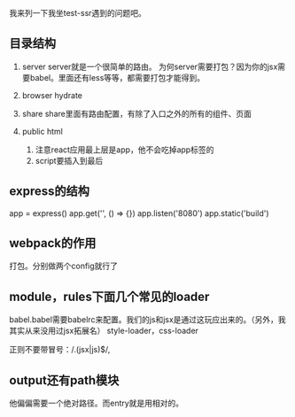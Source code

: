 我来列一下我坐test-ssr遇到的问题吧。


## 目录结构
1. server
server就是一个很简单的路由。
为何server需要打包？因为你的jsx需要babel。里面还有less等等，都需要打包才能得到。

2. browser
hydrate


3. share
share里面有路由配置，有除了入口之外的所有的组件、页面

4. public html
    1. 注意react应用最上层是app，他不会吃掉app标签的
    2. script要插入到最后


## express的结构
app = express()
app.get('', () => {})
app.listen('8080')
app.static('build')

## webpack的作用
打包。分别做两个config就行了


## module，rules下面几个常见的loader
babel.babel需要babelrc来配置。我们的js和jsx是通过这玩应出来的。（另外，我其实从来没用过jsx拓展名）
style-loader，css-loader

正则不要带冒号：/\.(jsx|js)$/,

## output还有path模块
他偏偏需要一个绝对路径。而entry就是用相对的。
